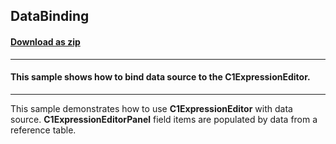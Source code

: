 ## DataBinding
#### [Download as zip](https://minhaskamal.github.io/DownGit/#/home?url=https://github.com/GrapeCity/ComponentOne-WinForms-Samples/tree/master/NetFramework\ExpressionEditor\VB\DataBinding)
____
#### This sample shows how to bind data source to the C1ExpressionEditor.
____
This sample demonstrates how to use **C1ExpressionEditor** with data source.
**C1ExpressionEditorPanel** field items are populated by data from a reference table.
